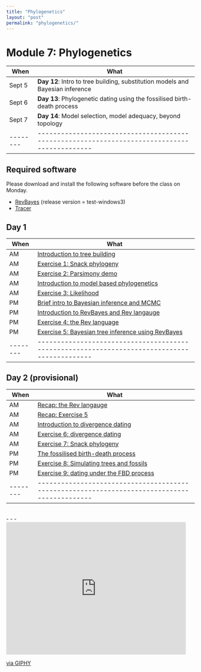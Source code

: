```yaml
---
title: "Phylogenetics"
layout: "post" 
permalink: "phylogenetics/"
---
```


# Module 7: Phylogenetics 

| When   | What                                                                                       |
|--------|--------------------------------------------------------------------------------------------|
| Sept 5 | **Day 12**: Intro to tree building, substitution models and Bayesian inference             |
| Sept 6 | **Day 13**: Phylogenetic dating using the fossilised birth-death process                   |
| Sept 7 | **Day 14**: Model selection, model adequacy, beyond topology                               |
|--------|--------------------------------------------------------------------------------------------|


## Required software

Please download and install the following software before the class on Monday. 

* [RevBayes](https://github.com/revbayes/revbayes/releases/tag/test-windows3) (release version = test-windows3)
* [Tracer](http://tree.bio.ed.ac.uk/software/tracer/)

## Day 1

| When   | What                                                                                       |
|--------|--------------------------------------------------------------------------------------------|
| AM | [Introduction to tree building]({{site.baseurl}}/slides/7_phylogenetics/part1.pdf)             |
| AM | [Exercise 1: Snack phylogeny]({{site.baseurl}}/phylogenetics/snack_phylogeny)                   |
| AM | [Exercise 2: Parsimony demo]({{site.baseurl}}/phylogenetics/parsimony)                   |
| AM | [Introduction to model based phylogenetics]({{site.baseurl}}/slides/7_phylogenetics/part2.pdf)                     |
| AM | [Exercise 3: Likelihood]({{site.baseurl}}/phylogenetics/likelihood)                  |
| PM | [Brief intro to Bayesian inference and MCMC]({{site.baseurl}}/slides/7_phylogenetics/part4.pdf) |
| PM | [Introduction to RevBayes and Rev langauge]({{site.baseurl}}/slides/7_phylogenetics/part3_RB_intro.pdf) |
| PM | [Exercise 4: the Rev language]({{site.baseurl}}/phylogenetics/revbayes)        |
| PM | [Exercise 5: Bayesian tree inference using RevBayes]({{site.baseurl}}/phylogenetics/bayesian)        |
|--------|--------------------------------------------------------------------------------------------|


## Day 2 (provisional)

| When   | What                                                                                       |
|--------|--------------------------------------------------------------------------------------------|
| AM | [Recap: the Rev langauge]({{site.baseurl}}/slides/7_phylogenetics/part3_RB_intro.pdf) |
| AM | [Recap: Exercise 5]({{site.baseurl}}/phylogenetics/bayesian)        |
| AM | [Introduction to divergence dating]({{site.baseurl}}/slides/7_phylogenetics/part5.pdf)                     |
| AM | [Exercise 6: divergence dating]({{site.baseurl}}/phylogenetics/dating)                  |
| AM | [Exercise 7: Snack phylogeny]({{site.baseurl}}/phylogenetics/snack_phylogeny2)                   |
| PM | [The fossilised birth-death process]({{site.baseurl}}/slides/7_phylogenetics/part6.pdf) |
| PM | [Exercise 8: Simulating trees and fossils]({{site.baseurl}}/slides/7_phylogenetics/fbd_sim) |
| PM | [Exercise 9: dating under the FBD process]({{site.baseurl}}/phylogenetics/fbd_inf)        |
|--------|--------------------------------------------------------------------------------------------|

<br>
- - -
<br>

<iframe src="https://giphy.com/embed/R46UjhMjeOGVhKS1sD" width="480" height="354" frameBorder="0" class="giphy-embed" allowFullScreen></iframe><p><a href="https://giphy.com/gifs/tcm-black-excellence-nicholas-brothers-the-R46UjhMjeOGVhKS1sD">via GIPHY</a></p>
